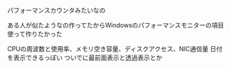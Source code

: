 パフォーマンスカウンタみたいなの

ある人が似たようなの作ってたからWindowsのパフォーマンスモニターの項目使って作りたかった

CPUの周波数と使用率、メモリ空き容量、ディスクアクセス、NIC通信量 日付を表示できるっぽい
ついでに最前面表示と透過表示とか
